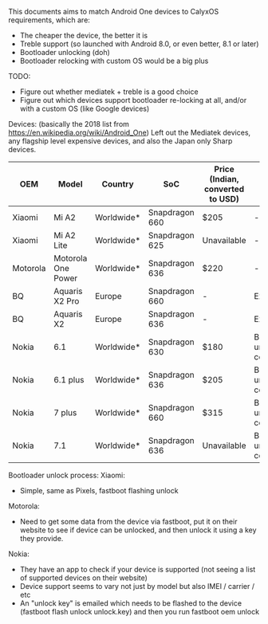 This documents aims to match Android One devices to CalyxOS requirements, which are:

* The cheaper the device, the better it is
* Treble support (so launched with Android 8.0, or even better, 8.1 or later)
* Bootloader unlocking (doh)
* Bootloader relocking with custom OS would be a big plus

TODO:
* Figure out whether mediatek + treble is a good choice
* Figure out which devices support bootloader re-locking at all, and/or with a custom OS (like Google devices)

Devices: (basically the 2018 list from https://en.wikipedia.org/wiki/Android_One)
Left out the Mediatek devices, any flagship level expensive devices, and also the Japan only Sharp devices.

| OEM | Model | Country | SoC | Price (Indian, converted to USD) | Details |
|-----|-------|---------|-----|----------------------------------|---------|
| Xiaomi | Mi A2 | Worldwide* | Snapdragon 660 | $205 | - |
| Xiaomi | Mi A2 Lite | Worldwide* | Snapdragon 625 | Unavailable | - |
| Motorola | Motorola One Power | Worldwide* | Snapdragon 636 | $220 | - |
| BQ | Aquaris X2 Pro | Europe | Snapdragon 660 | - | Expensive |
| BQ | Aquaris X2 | Europe | Snapdragon 636 | - | Expensive |
| Nokia | 6.1 | Worldwide* | Snapdragon 630 | $180 | Bootloader unlock concerns |
| Nokia | 6.1 plus | Worldwide* | Snapdragon 636 | $205 | Bootloader unlock concerns |
| Nokia | 7 plus | Worldwide* | Snapdragon 660 | $315 | Bootloader unlock concerns |
| Nokia | 7.1 | Worldwide* | Snapdragon 636 | Unavailable | Bootloader unlock concerns |


Bootloader unlock process:
Xiaomi:
* Simple, same as Pixels, fastboot flashing unlock

Motorola:
* Need to get some data from the device via fastboot, put it on their website to see if device can be unlocked, and then unlock it using a key they provide.

Nokia:
* They have an app to check if your device is supported (not seeing a list of supported devices on their website)
* Device support seems to vary not just by model but also IMEI / carrier / etc
* An "unlock key" is emailed which needs to be flashed to the device (fastboot flash unlock unlock.key) and then you run fastboot oem unlock

